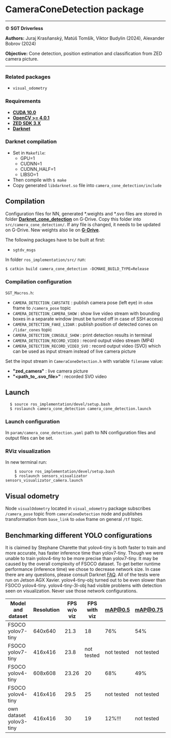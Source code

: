 # **CameraConeDetection package**

___

&copy; **SGT Driverless**

**Authors:** Juraj Krasňanský, Matúš Tomšík, Viktor Budylin (2024), Alexander Bobrov (2024)

**Objective:** Cone detection, position estimation and classification from ZED camera picture.

___

### Related packages
* `visual_odometry`

### Requirements

* [**CUDA 10.0**](https://developer.nvidia.com/embedded/jetpack)
* [**OpenCV >= 4.0.1**](https://developer.nvidia.com/embedded/jetpack)
* [**ZED SDK 3.X**](https://www.stereolabs.com/developers/release/)
* [**Darknet**](https://github.com/AlexeyAB/darknet)  
  

### Darknet compilation
* Set in `Makefile`:
  * GPU=1
  * CUDNN=1
  * CUDNN_HALF=1
  * LIBSO=1
* Then compile with `$ make`
* Copy generated `libdarknet.so` file into `camera_cone_detection/include`


## Compilation

Configuration files for NN, generated *.weights and *.svo files are stored in folder [**Darknet_cone_detection**](https://drive.google.com/drive/folders/144MJlPqqrMii9dVJtaWv_vCwrJNkGFed?usp=sharing) on G-Drive. Copy this folder into `src/camera_cone_detection/`. If any file is changed, it needs to be updated on G-Drive. New weights also lie on [**G-Drive**](https://drive.google.com/drive/u/1/folders/1LW0ZmNBE1v93NTcOAzq3gNRCSCzKWU6H).

The following packages have to be built at first:
  - `sgtdv_msgs`

In folder `ros_implementation/src/` run:
```
$ catkin build camera_cone_detection -DCMAKE_BUILD_TYPE=Release
```

### Compilation configuration

`SGT_Macros.h`:
 * `CAMERA_DETECTION_CARSTATE` : publish camera pose (left eye) in `odom` frame to `/camera_pose` topic
 * `CAMERA_DETECTION_CAMERA_SHOW` : show live video stream with bounding boxes in a separate window (must be turned off in case of SSH access)
 * `CAMERA_DETECTION_FAKE_LIDAR` : publish position of detected cones on `/lidar_cones` topic
 * `CAMERA_DETECTION_CONSOLE_SHOW` : print detection results in terminal
 * `CAMERA_DETECTION_RECORD_VIDEO` : record output video stream (MP4)
 * `CAMERA_DETECTION_RECORD_VIDEO_SVO` : record output video (SVO) which can be used as input stream instead of live camera picture

Set the input stream in `CameraConeDetection.h` with variable `filename` value:
 * **"zed_camera"** : live camera picture
 * **"<path_to_.svo_file>"** : recorded SVO video

## Launch
```
  $ source ros_implementation/devel/setup.bash
  $ roslaunch camera_cone_detection camera_cone_detection.launch
```

### Launch configuration
In `param/camera_cone_detection.yaml` path to NN configuration files and output files can be set.

### RViz visualization
In new terminal run:
```
    $ source ros_implementation/devel/setup.bash
    $ roslaunch sensors_visualizator sensors_visualizator_camera.launch
```

 ## Visual odometry
 Node `visualOdometry` located in `visual_odometry` package subscribes `/camera_pose` topic from `cameraConeDetection` node and publishes transformation from `base_link` to `odom` frame on general `/tf` topic.

## Benchmarking different YOLO configurations
It is claimed by Stephane Charette that yolov4-tiny is both faster to train and more accurate, has faster inference time than yolov7-tiny. Though we were unable to train yolov4-tiny to be more precise than yolov7-tiny. It may be caused by the overall complexity of FSOCO dataset. To get better runtime performance (inference time) we chose to decrease network size. In case there are any questions, please consult Darknet [FAQ](https://www.ccoderun.ca/programming/darknet_faq/#fps). All of the tests were run on Jetson AGX Xavier. yolov4-tiny-obj turned out to be even slower than FSOCO yolov4-tiny. yolov4-tiny-3l-obj had visible problems with detection seen on visualization. Never use those network configurations.

|Model and dataset|Resolution|FPS w/o viz|FPS with viz|mAP@0.5|mAP@0.75|
|-----------------|----------|-----------|------------|-------|--------|
|FSOCO yolov7-tiny| 640x640  |  21.3     |    18      |  76%  |   54%  |
|FSOCO yolov7-tiny| 416x416  |  23.8     |  not tested|not tested|not tested|
|FSOCO yolov4-tiny| 608x608  |  23.26|  20  | 68%  | 49%  |
|FSOCO yolov4-tiny| 416x416  |  29.5| 25  | not tested|not tested|
|own dataset yolov3-tiny| 416x416  | 30 | 19| 12%!!! | not tested|